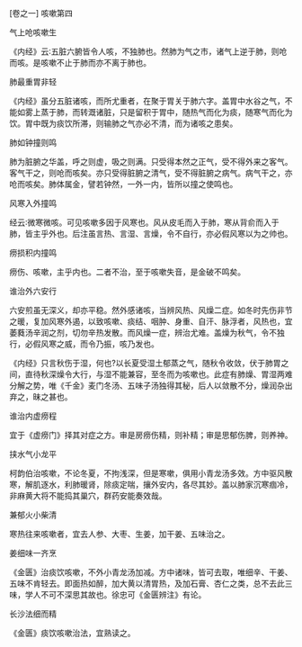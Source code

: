 [卷之一] 咳嗽第四

气上呛咳嗽生

《内经》云∶五脏六腑皆令人咳，不独肺也。然肺为气之市，诸气上逆于肺，则呛而咳。是咳嗽不止于肺而亦不离于肺也。

肺最重胃非轻

《内经》虽分五脏诸咳，而所尤重者，在聚于胃关于肺六字。盖胃中水谷之气，不能如雾上蒸于肺，而转溉诸脏，只是留积于胃中，随热气而化为痰，随寒气而化为饮。胃中既为痰饮所滞，则输肺之气亦必不清，而为诸咳之患矣。

肺如钟撞则鸣

肺为脏腑之华盖，呼之则虚，吸之则满。只受得本然之正气，受不得外来之客气。客气干之，则呛而咳矣。亦只受得脏腑之清气，受不得脏腑之病气。病气干之，亦呛而咳矣。肺体属金，譬若钟然，一外一内，皆所以撞之使鸣也。

风寒入外撞鸣

经云∶微寒微咳。可见咳嗽多因于风寒也。风从皮毛而入于肺，寒从背俞而入于肺，皆主乎外也。后注虽言热、言湿、言燥，令不自行，亦必假风寒以为之帅也。

痨损积内撞鸣

痨伤、咳嗽，主乎内也。二者不治，至于咳嗽失音，是金破不鸣矣。

谁治外六安行

六安煎虽无深义，却亦平稳。然外感诸咳，当辨风热、风燥二症。如冬时先伤非节之暖，复加风寒外遏，以致咳嗽、痰结、咽肿、身重、自汗、脉浮者，风热也，宜萎蕤汤辛润之剂，切勿辛热发散。而风燥一症，辨治尤难。盖燥为秋气，令不独行，必假风寒之威，而令乃振，咳乃发也。

《内经》只言秋伤于湿，何也?以长夏受湿土郁蒸之气，随秋令收敛，伏于肺胃之间，直待秋深燥令大行，与湿不能兼容，至冬而为咳嗽也。此症有肺燥、胃湿两难分解之势，唯《千金》麦门冬汤、五味子汤独得其秘，后人以敛散不分，燥润杂出弃之，昧之甚也。

谁治内虚痨程

宜于《虚痨门》择其对症之方。审是房痨伤精，则补精；审是思郁伤脾，则养神。

挟水气小龙平

柯韵伯治咳嗽，不论冬夏，不拘浅深，但是寒嗽，俱用小青龙汤多效。方中驱风散寒，解肌逐水，利肺暖肾，除痰定喘，攘外安内，各尽其妙。盖以肺家沉寒痼冷，非麻黄大将不能捣其巢穴，群药安能奏效哉。

兼郁火小柴清

寒热往来咳嗽者，宜去人参、大枣、生姜，加干姜、五味治之。

姜细味一齐烹

《金匮》治痰饮咳嗽，不外小青龙汤加减。方中诸味，皆可去取，唯细辛、干姜、五味不肯轻去。即面热如醉，加大黄以清胃热，及加石膏、杏仁之类，总不去此三味，学人不可不深思其故也。徐忠可《金匮辨注》有论。

长沙法细而精

《金匮》痰饮咳嗽治法，宜熟读之。

